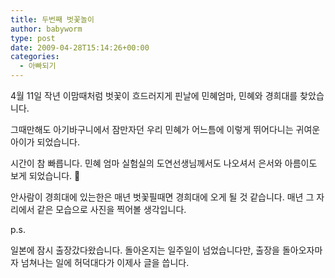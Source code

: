 ```yaml
---
title: 두번째 벗꽃놀이
author: babyworm
type: post
date: 2009-04-28T15:14:26+00:00
categories:
  - 아빠되기
---
```

4월 11일 작년 이맘때처럼 벗꽃이 흐드러지게 핀날에 민혜엄마, 민혜와 경희대를 찾았습니다. 

그때만해도 아기바구니에서 잠만자던 우리 민혜가 어느틈에 이렇게 뛰어다니는 귀여운 아이가 되었습니다.

시간이 참 빠릅니다. 민혜 엄마 실험실의 도연선생님께서도 나오셔서 은서와 아름이도 보게 되었습니다. 🙂

안사람이 경희대에 있는한은 매년 벗꽃필때면 경희대에 오게 될 것 같습니다. 매년 그 자리에서 같은 모습으로 사진을 찍어볼 생각입니다.

p.s.

일본에 잠시 출장갔다왔습니다. 돌아온지는 일주일이 넘었습니다만, 출장을 돌아오자마자 넘쳐나는 일에 허덕대다가 이제사 글을 씁니다. 
